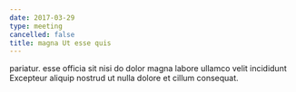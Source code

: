 ```yaml
---
date: 2017-03-29
type: meeting
cancelled: false
title: magna Ut esse quis
---
```

pariatur. esse officia sit nisi do dolor magna labore ullamco velit incididunt Excepteur aliquip nostrud ut nulla dolore et cillum consequat.